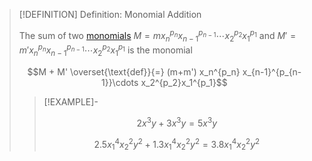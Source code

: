 >[!DEFINITION] Definition: Monomial Addition
>
>The sum of two [monomials](Monomial.md) $M = m x_n^{p_n} x_{n-1}^{p_{n-1}}\cdots x_2^{p_2}x_1^{p_1}$ and $M' = m' x_n^{p_n} x_{n-1}^{p_{n-1}}\cdots x_2^{p_2}x_1^{p_1}$ is the monomial
>
>$$M + M' \overset{\text{def}}{=} (m+m') x_n^{p_n} x_{n-1}^{p_{n-1}}\cdots x_2^{p_2}x_1^{p_1}$$
>
>>[!EXAMPLE]-
>>
>>$$2 x^3 y + 3 x^3 y = 5 x^3 y$$
>>
>>$$2.5 x_1^4 x_2^2 y^2 + 1.3 x_1^4 x_2^2 y^2 = 3.8 x_1^4 x_2^2 y^2$$
>>
>